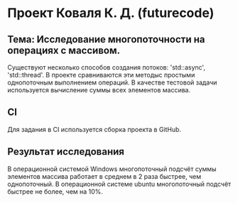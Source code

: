 # Проект Коваля К. Д. (futurecode)

## Тема: Исследование многопоточности на операциях с массивом.

Существуют несколько способов создания потоков: 'std::async', 'std::thread'.
В проекте сравниваются эти методыс простыми однопоточным выполнением операций.
В качестве тестовой задачи используется вычисление суммы всех элементов массива.

## CI

Для задания в CI используется сборка проекта в GitHub.

## Результат исследования

В операционной системой Windows многопоточный подсчёт суммы элементов массива работает в среднем в 2 раза быстрее, чем однопоточный.
В операционной системе ubuntu многопоточный подсчёт быстрее не более, чем на 10%.